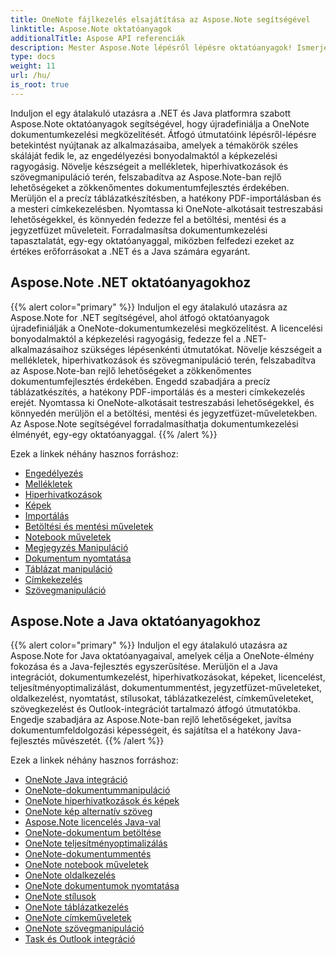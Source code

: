 ```yaml
---
title: OneNote fájlkezelés elsajátítása az Aspose.Note segítségével
linktitle: Aspose.Note oktatóanyagok
additionalTitle: Aspose API referenciák
description: Mester Aspose.Note lépésről lépésre oktatóanyagok! Ismerje meg a OneNote-fájlok programozott kezelését a hatékony dokumentumfeldolgozás érdekében.
type: docs
weight: 11
url: /hu/
is_root: true
---
```


Induljon el egy átalakuló utazásra a .NET és Java platformra szabott Aspose.Note oktatóanyagok segítségével, hogy újradefiniálja a OneNote dokumentumkezelési megközelítését. Átfogó útmutatóink lépésről-lépésre betekintést nyújtanak az alkalmazásaiba, amelyek a témakörök széles skáláját fedik le, az engedélyezési bonyodalmaktól a képkezelési ragyogásig. Növelje készségeit a mellékletek, hiperhivatkozások és szövegmanipuláció terén, felszabadítva az Aspose.Note-ban rejlő lehetőségeket a zökkenőmentes dokumentumfejlesztés érdekében. Merüljön el a precíz táblázatkészítésben, a hatékony PDF-importálásban és a mesteri címkekezelésben. Nyomtassa ki OneNote-alkotásait testreszabási lehetőségekkel, és könnyedén fedezze fel a betöltési, mentési és a jegyzetfüzet műveleteit. Forradalmasítsa dokumentumkezelési tapasztalatát, egy-egy oktatóanyaggal, miközben felfedezi ezeket az értékes erőforrásokat a .NET és a Java számára egyaránt.

## Aspose.Note .NET oktatóanyagokhoz
{{% alert color="primary" %}}
Induljon el egy átalakuló utazásra az Aspose.Note for .NET segítségével, ahol átfogó oktatóanyagok újradefiniálják a OneNote-dokumentumkezelési megközelítést. A licencelési bonyodalmaktól a képkezelési ragyogásig, fedezze fel a .NET-alkalmazásaihoz szükséges lépésenkénti útmutatókat. Növelje készségeit a mellékletek, hiperhivatkozások és szövegmanipuláció terén, felszabadítva az Aspose.Note-ban rejlő lehetőségeket a zökkenőmentes dokumentumfejlesztés érdekében. Engedd szabadjára a precíz táblázatkészítés, a hatékony PDF-importálás és a mesteri címkekezelés erejét. Nyomtassa ki OneNote-alkotásait testreszabási lehetőségekkel, és könnyedén merüljön el a betöltési, mentési és jegyzetfüzet-műveletekben. Az Aspose.Note segítségével forradalmasíthatja dokumentumkezelési élményét, egy-egy oktatóanyaggal.
{{% /alert %}}

Ezek a linkek néhány hasznos forráshoz:
 
- [Engedélyezés](./net/licensing/)
- [Mellékletek](./net/attachments/)
- [Hiperhivatkozások](./net/hyperlinks/)
- [Képek](./net/images/)
- [Importálás](./net/import/)
- [Betöltési és mentési műveletek](./net/loading-and-saving-operations/)
- [Notebook műveletek](./net/notebook-operations/)
- [Megjegyzés Manipuláció](./net/note-manipulation/)
- [Dokumentum nyomtatása](./net/printing-document/)
- [Táblázat manipuláció](./net/table-manipulation/)
- [Címkekezelés](./net/tag-management/)
- [Szövegmanipuláció](./net/text-manipulation/)

## Aspose.Note a Java oktatóanyagokhoz
{{% alert color="primary" %}}
Induljon el egy átalakuló utazásra az Aspose.Note for Java oktatóanyagaival, amelyek célja a OneNote-élmény fokozása és a Java-fejlesztés egyszerűsítése. Merüljön el a Java integrációt, dokumentumkezelést, hiperhivatkozásokat, képeket, licencelést, teljesítményoptimalizálást, dokumentummentést, jegyzetfüzet-műveleteket, oldalkezelést, nyomtatást, stílusokat, táblázatkezelést, címkeműveleteket, szövegkezelést és Outlook-integrációt tartalmazó átfogó útmutatókba. Engedje szabadjára az Aspose.Note-ban rejlő lehetőségeket, javítsa dokumentumfeldolgozási képességeit, és sajátítsa el a hatékony Java-fejlesztés művészetét. 
{{% /alert %}}

Ezek a linkek néhány hasznos forráshoz:
 
- [OneNote Java integráció](./java/onenote-java-integration/)
- [OneNote-dokumentummanipuláció](./java/onenote-document-manipulation/)
- [OneNote hiperhivatkozások és képek](./java/onenote-hyperlinks-images/)
- [OneNote kép alternatív szöveg](./java/onenote-image-alternative-text/)
- [Aspose.Note licencelés Java-val](./java/licensing-java/)
- [OneNote-dokumentum betöltése](./java/onenote-document-loading/)
- [OneNote teljesítményoptimalizálás](./java/onenote-performance-optimization/)
- [OneNote-dokumentummentés](./java/onenote-document-saving/)
- [OneNote notebook műveletek](./java/onenote-notebook-operations/)
- [OneNote oldalkezelés](./java/onenote-page-manipulation/)
- [OneNote dokumentumok nyomtatása](./java/onenote-printing-documents/)
- [OneNote stílusok](./java/onenote-styles/)
- [OneNote táblázatkezelés](./java/onenote-table-manipulation/)
- [OneNote címkeműveletek](./java/onenote-tag-operations/)
- [OneNote szövegmanipuláció](./java/onenote-text-manipulation/)
- [Task és Outlook integráció](./java/task-and-outlook-integration/)
